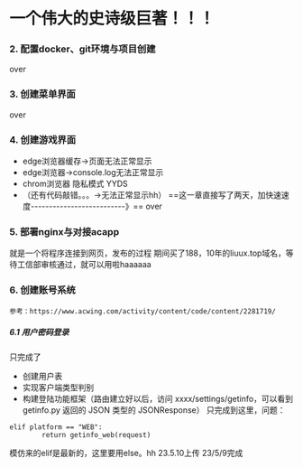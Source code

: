 # 一个伟大的史诗级巨著！！！
### 2. 配置docker、git环境与项目创建
over
### 3. 创建菜单界面
over
### 4. 创建游戏界面
* edge浏览器缓存->页面无法正常显示
* edge浏览器->console.log无法正常显示
* chrom浏览器 隐私模式 YYDS
* （还有代码敲错。。。->无法正常显示hh）
==这一章直接写了两天，加快速速度--------------------------》==
over
### 5. 部署nginx与对接acapp
就是一个将程序连接到网页，发布的过程
期间买了188，10年的liuux.top域名，等待工信部审核通过，就可以用啦haaaaaa
### 6. 创建账号系统
`参考：https://www.acwing.com/activity/content/code/content/2281719/`
##### 6.1 用户密码登录
只完成了 
* 创建用户表
* 实现客户端类型判别
* 构建登陆功能框架（路由建立好以后，访问 xxxx/settings/getinfo，可以看到 getinfo.py 返回的 JSON 类型的 JSONResponse）
只完成到这里，问题：
```shell
elif platform == "WEB":
        return getinfo_web(request)
```
模仿来的elif是最新的，这里要用else。hh
23.5.10上传
23/5/9完成